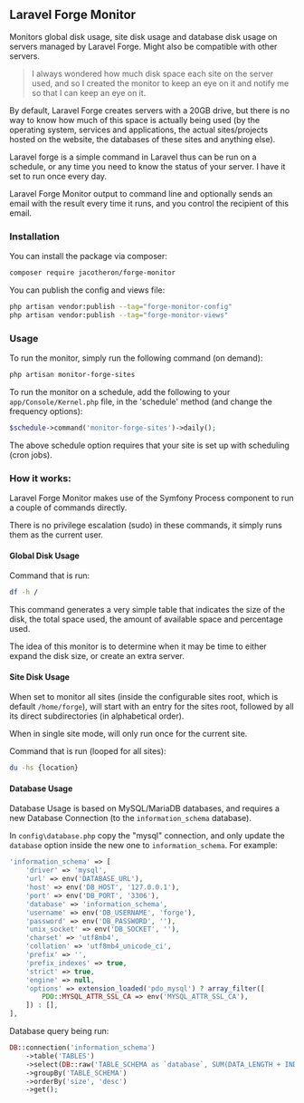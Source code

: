 ## Laravel Forge Monitor
Monitors global disk usage, site disk usage and database disk usage on servers managed by Laravel Forge. Might also be compatible with other servers.

> I always wondered how much disk space each site on the server used, and so I created the monitor to keep an eye on it and notify me so that I can keep an eye on it.

By default, Laravel Forge creates servers with a 20GB drive, but there is no way to know how much of this space is actually being used (by the operating system, services and applications, the actual sites/projects hosted on the website, the databases of these sites and anything else). 

Laravel forge is a simple command in Laravel thus can be run on a schedule, or any time you need to know the status of your server. I have it set to run once every day.

Laravel Forge Monitor output to command line and optionally sends an email with the result every time it runs, and you control the recipient of this email. 



### Installation

You can install the package via composer:
```bash
composer require jacotheron/forge-monitor
```

You can publish the config and views file:
```bash
php artisan vendor:publish --tag="forge-monitor-config"
php artisan vendor:publish --tag="forge-monitor-views"
```

### Usage

To run the monitor, simply run the following command (on demand):
```bash
php artisan monitor-forge-sites
```

To run the monitor on a schedule, add the following to your `app/Console/Kernel.php` file, in the 'schedule' method (and change the frequency options):
```php
$schedule->command('monitor-forge-sites')->daily();
```
The above schedule option requires that your site is set up with scheduling (cron jobs).

### How it works:

Laravel Forge Monitor makes use of the Symfony Process component to run a couple of commands directly. 

There is no privilege escalation (sudo) in these commands, it simply runs them as the current user.

#### Global Disk Usage
Command that is run:
```bash
df -h /
```
This command generates a very simple table that indicates the size of the disk, the total space used, the amount of available space and percentage used. 

The idea of this monitor is to determine when it may be time to either expand the disk size, or create an extra server.

#### Site Disk Usage
When set to monitor all sites (inside the configurable sites root, which is default `/home/forge`), will start with an entry for the sites root, followed by all its direct subdirectories (in alphabetical order).

When in single site mode, will only run once for the current site.

Command that is run (looped for all sites):
```bash
du -hs {location}
```

#### Database Usage
Database Usage is based on MySQL/MariaDB databases, and requires a new Database Connection (to the `information_schema` database).

In `config\database.php` copy the "mysql" connection, and only update the `database` option inside the new one to `information_schema`.
For example:
```php
'information_schema' => [
    'driver' => 'mysql',
    'url' => env('DATABASE_URL'),
    'host' => env('DB_HOST', '127.0.0.1'),
    'port' => env('DB_PORT', '3306'),
    'database' => 'information_schema',
    'username' => env('DB_USERNAME', 'forge'),
    'password' => env('DB_PASSWORD', ''),
    'unix_socket' => env('DB_SOCKET', ''),
    'charset' => 'utf8mb4',
    'collation' => 'utf8mb4_unicode_ci',
    'prefix' => '',
    'prefix_indexes' => true,
    'strict' => true,
    'engine' => null,
    'options' => extension_loaded('pdo_mysql') ? array_filter([
        PDO::MYSQL_ATTR_SSL_CA => env('MYSQL_ATTR_SSL_CA'),
    ]) : [],
],
```

Database query being run:
```php
DB::connection('information_schema')
    ->table('TABLES')
    ->select(DB::raw('TABLE_SCHEMA as `database`, SUM(DATA_LENGTH + INDEX_LENGTH) as `size`'))
    ->groupBy('TABLE_SCHEMA')
    ->orderBy('size', 'desc')
    ->get();
```